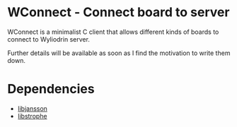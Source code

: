 WConnect - Connect board to server
=========

WConnect is a minimalist C client that allows different kinds of boards to connect to Wyliodrin server.

Further details will be available as soon as I find the motivation to write them down.

Dependencies
=========
* [libjansson](http://www.digip.org/jansson/)
* [libstrophe](http://strophe.im/libstrophe/)
